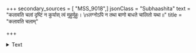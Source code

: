 +++
secondary_sources = [ "MSS_9018",]
jsonClass = "Subhaashita"
text = "कलावति चलां दृष्टिं न कुर्यास् त्वं मुहुर्मुहुः।  \nलग्नोऽपि न तथा बाणो बाधते चालितो यथा॥"
title = "कलावति चलाम्"

+++

<details><summary>Text</summary>

कलावति चलां दृष्टिं न कुर्यास् त्वं मुहुर्मुहुः।  
लग्नोऽपि न तथा बाणो बाधते चालितो यथा॥
</details>
